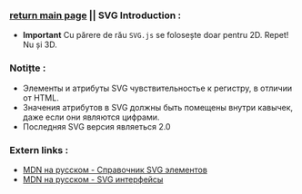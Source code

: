### [return main page](../README.md) || SVG Introduction :
* **Important** Cu părere de rău `SVG.js` se folosește doar pentru 2D. Repet! Nu și 3D.

### Notițte :
* Элементы и атрибуты SVG чувствительностье к регистру, в отличии от HTML.
* Значения атрибутов в SVG должны быть помещены внутри кавычек, даже если они являются цифрами.
* Последняя SVG версия являеться 2.0

### Extern links :
* [MDN на русском - Справочник SVG элементов](https://developer.mozilla.org/ru/docs/Web/SVG/Element)
* [MDN на русском - SVG интерфейсы](https://developer.mozilla.org/ru/docs/Web/API/Document_Object_Model#svg_интерфейсы)
